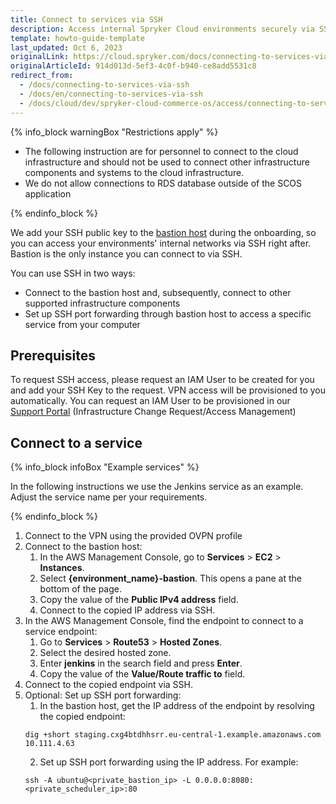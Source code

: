 ```yaml
---
title: Connect to services via SSH
description: Access internal Spryker Cloud environments securely via SSH, with onboarding steps for connecting through the bastion host to manage your cloud resources.
template: howto-guide-template
last_updated: Oct 6, 2023
originalLink: https://cloud.spryker.com/docs/connecting-to-services-via-ssh
originalArticleId: 914d013d-5ef3-4c0f-b940-ce8add5531c8
redirect_from:
  - /docs/connecting-to-services-via-ssh
  - /docs/en/connecting-to-services-via-ssh
  - /docs/cloud/dev/spryker-cloud-commerce-os/access/connecting-to-services-via-ssh.html
---
```


{% info_block warningBox "Restrictions apply" %}

* The following instruction are for personnel to connect to the cloud infrastructure and should not be used to connect other infrastructure components and systems to the cloud infrastructure. 
* We do not allow connections to RDS database outside of the SCOS application

{% endinfo_block %}

We add your SSH public key to the [bastion host](https://docs.aws.amazon.com/managedservices/latest/userguide/using-bastions.html) during the onboarding, so you can access your environments' internal networks via SSH right after. Bastion is the only instance you can connect to via SSH.

You can use SSH in two ways:

* Connect to the bastion host and, subsequently, connect to other supported infrastructure components
* Set up SSH port forwarding through bastion host to access a specific service from your computer


## Prerequisites

To request SSH access, please request an IAM User to be created for you and add your SSH Key to the request. VPN access will be provisioned to you automatically. You can request an IAM User to be provisioned in our [Support Portal](https://support.spryker.com/s/case-funnel-problem) (Infrastructure Change Request/Access Management)

## Connect to a service

{% info_block infoBox "Example services" %}

In the following instructions we use the Jenkins service as an example. Adjust the service name per your requirements.

{% endinfo_block %}


1. Connect to the VPN using the provided OVPN profile
2. Connect to the bastion host:
    1. In the AWS Management Console, go to **Services** > **EC2** > **Instances**.
    2. Select **{environment_name}-bastion**.
        This opens a pane at the bottom of the page.
    3. Copy the value of the **Public IPv4 address** field.
    4. Connect to the copied IP address via SSH.
3. In the AWS Management Console, find the endpoint to connect to a service endpoint:
    1. Go to **Services** > **Route53** > **Hosted Zones**.
    2. Select the desired hosted zone.
    3. Enter **jenkins** in the search field and press **Enter**.
    4. Copy the value of the **Value/Route traffic to** field.
4. Connect to the copied endpoint via SSH.
5. Optional: Set up SSH port forwarding:
    1. In the bastion host, get the IP address of the endpoint by resolving the copied endpoint:
    ```shell
    dig +short staging.cxg4btdhhsrr.eu-central-1.example.amazonaws.com
    10.111.4.63
    ```
    2. Set up SSH port forwarding using the IP address. For example:
    ```shell
    ssh -A ubuntu@<private_bastion_ip> -L 0.0.0.0:8080:<private_scheduler_ip>:80
    ```
    
    
    
    
    
    
    
    
    
    
    
    
    
    
    
    
    
    
    
    
    
    
    
    
    
    
    
    
    
    
    
    
    
    
    
    
    
    
    
    
